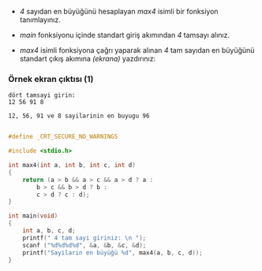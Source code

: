* _4_ sayıdan en büyüğünü hesaplayan _max4_ isimli bir fonksiyon tanımlayınız.

* _main_ fonksiyonu içinde standart giriş akımından _4_ tamsayı alınız.

* _max4_ isimli fonksiyona çağrı yaparak alınan _4_ tam sayıdan en büyüğünü standart çıkış akımına _(ekrana)_ yazdırınız:

### Örnek ekran çıktısı (1)

```
dört tamsayi girin:
12 56 91 8

12, 56, 91 ve 8 sayilarinin en buyugu 96
```

``` C

#define _CRT_SECURE_NO_WARNINGS

#include <stdio.h>

int max4(int a, int b, int c, int d)
{
	return (a > b && a > c && a > d ? a :
		b > c && b > d ? b :
		c > d ? c : d);
}

int main(void)
{
	int a, b, c, d;
	printf(" 4 tam sayi giriniz: \n ");
	scanf ("%d%d%d%d", &a, &b, &c, &d);
	printf("Sayilarin en büyüğü %d", max4(a, b, c, d));
}

```